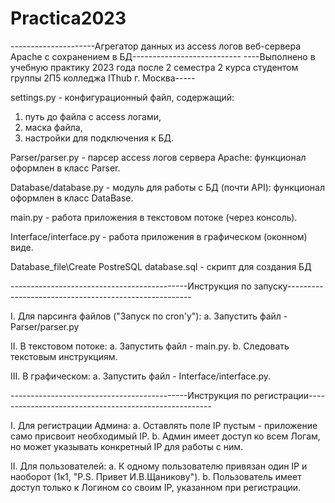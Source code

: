 # Practica2023
 
---------------------Агрегатор данных из access логов веб-сервера Apache с сохранением в БД---------------------------
----Выполнено в учебную практику 2023 года после 2 семестра 2 курса студентом группы 2П5 колледжа IThub г. Москва-----

settings.py - конфигурационный файл, содержащий:
1. путь до файла с access логами,
2. маска файла,
3. настройки для подключения к БД.

Parser/parser.py - парсер access логов сервера Apache:
функционал оформлен в класс Parser.

Database/database.py - модуль для работы с БД (почти API):
функционал оформлен в класс DataBase.

main.py - работа приложения в текстовом потоке (через консоль).

Interface/interface.py - работа приложения в графическом (оконном) виде.

Database_file\Create PostreSQL database.sql - скрипт для создания БД

--------------------------------------------Инструкция по запуску------------------------------------------------------


I. Для парсинга файлов ("Запуск по cron'у"):
    а. Запустить файл - Parser/parser.py

II. В текстовом потоке: 
    а. Запустить файл - main.py.
    b. Следовать текстовым инструкциям.

III. В графическом:
    а. Запустить файл - Interface/interface.py.


--------------------------------------------Инструкция по регистрации------------------------------------------------------


I. Для регистрации Админа:
    а. Оставлять поле IP пустым - приложение само присвоит необходимый IP.
    b. Админ имеет доступ ко всем Логам, но может указывать конкретный IP для работы с ним.

II. Для пользователей:
    а. К одному пользователю привязан один IP и наоборот (1к1, "P.S. Привет И.В.Щаникову").
    b. Пользователь имеет доступ только к Логином со своим IP, указанном при регистрации.
